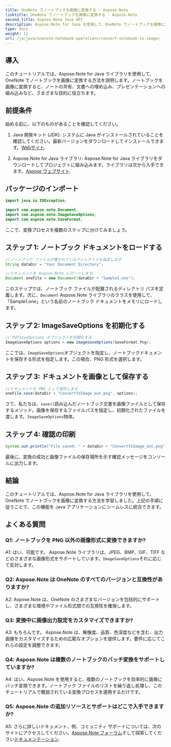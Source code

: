 ```yaml
---
title: OneNote でノートブックを画像に変換する - Aspose.Note
linktitle: OneNote でノートブックを画像に変換する - Aspose.Note
second_title: Aspose.Note Java API
description: Aspose.Note for Java を使用して、OneNote でノートブックを画像に変換する方法を学習します。この機能を Java アプリケーションに簡単に統合できます。
type: docs
weight: 12
url: /ja/java/onenote-notebook-operations/convert-notebook-to-image/
---
```

## 導入

このチュートリアルでは、Aspose.Note for Java ライブラリを使用して、OneNote でノートブックを画像に変換する方法を説明します。ノートブックを画像に変換すると、ノートの共有、文書への埋め込み、プレゼンテーションへの組み込みなど、さまざまな目的に役立ちます。

## 前提条件

始める前に、以下のものがあることを確認してください。

1.  Java 開発キット (JDK): システムに Java がインストールされていることを確認してください。最新バージョンをダウンロードしてインストールできます。[Webサイト](https://www.oracle.com/java/technologies/javase-jdk15-downloads.html).

2.  Aspose.Note for Java ライブラリ: Aspose.Note for Java ライブラリをダウンロードしてプロジェクトに組み込みます。ライブラリは次から入手できます。[Aspose ウェブサイト](https://releases.aspose.com/note/java/).

## パッケージのインポート

```java
import java.io.IOException;

import com.aspose.note.Document;
import com.aspose.note.ImageSaveOptions;
import com.aspose.note.SaveFormat;
```

ここで、変換プロセスを複数のステップに分けてみましょう。

## ステップ 1: ノートブック ドキュメントをロードする

```java
//ノートブック ファイルが置かれているディレクトリを指定します
String dataDir = "Your Document Directory";

//ドキュメントを Aspose.Note にロードします。
Document oneFile = new Document(dataDir + "Sample1.one");
```

このステップでは、ノートブック ファイルが配置されるディレクトリ パスを定義します。次に、`Document` Aspose.Note ライブラリのクラスを使用して、「Sample1.one」という名前のノートブック ドキュメントをメモリにロードします。

## ステップ 2: ImageSaveOptions を初期化する

```java
// PdfSaveOptions オブジェクトを初期化する
ImageSaveOptions options = new ImageSaveOptions(SaveFormat.Png);
```

ここでは、`ImageSaveOptions`オブジェクトを指定し、ノートブックドキュメントを保存する形式を指定します。この場合、PNG 形式を選択します。

## ステップ 3: ドキュメントを画像として保存する

```java
//ドキュメントを PNG として保存します
oneFile.save(dataDir + "ConvertToImage_out.png", options);
```

さて、私たちは、`save()`読み込んだノートブック文書を画像ファイルとして保存するメソッド。画像を保存するファイルパスを指定し、初期化されたファイルを渡します。`ImageSaveOptions`物体。

## ステップ 4: 確認の印刷

```java
System.out.println("File saved: " + dataDir + "ConvertToImage_out.png");
```

最後に、変換の成功と画像ファイルの保存場所を示す確認メッセージをコンソールに出力します。

## 結論

このチュートリアルでは、Aspose.Note for Java ライブラリを使用して、OneNote でノートブックを画像に変換する方法を学習しました。上記の手順に従うことで、この機能を Java アプリケーションにシームレスに統合できます。

## よくある質問

### Q1: ノートブックを PNG 以外の画像形式に変換できますか?

 A1: はい、可能です。 Aspose.Note ライブラリは、JPEG、BMP、GIF、TIFF などのさまざまな画像形式をサポートしています。`ImageSaveOptions`それに応じて反対します。

### Q2: Aspose.Note は OneNote のすべてのバージョンと互換性がありますか?

A2: Aspose.Note は、OneNote のさまざまなバージョンを包括的にサポートし、さまざまな環境やファイル形式間での互換性を確保します。

### Q3: 変換中に画像出力設定をカスタマイズできますか?

A3: もちろんです。 Aspose.Note は、解像度、品質、色深度などを含む、出力画像をカスタマイズするための広範なオプションを提供します。要件に応じてこれらの設定を調整できます。

### Q4: Aspose.Note は複数のノートブックのバッチ変換をサポートしていますか?

A4: はい、Aspose.Note を使用すると、複数のノートブックを効率的に画像にバッチ変換できます。ノートブック ファイルのリストを繰り返し処理し、このチュートリアルで概説されている変換プロセスを適用するだけです。

### Q5: Aspose.Note の追加リソースとサポートはどこで入手できますか?

 A5: さらに詳しいドキュメント、例、コミュニティ サポートについては、次のサイトにアクセスしてください。[Aspose.Note フォーラム](https://forum.aspose.com/c/note/28)そして探索してください[ドキュメンテーション](https://reference.aspose.com/note/java/).